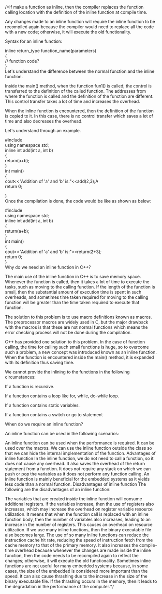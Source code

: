 /*If make a function as inline, then the compiler replaces the function calling location with the definition of the inline function at compile time.

Any changes made to an inline function will require the inline function to be recompiled again because the compiler would need to replace all the code with a new code; otherwise, it will execute the old functionality.

Syntax for an inline function:

inline return_type function_name(parameters)  
{  
   // function code?  
}   
Let's understand the difference between the normal function and the inline function.



Inside the main() method, when the function fun1() is called, the control is transferred to the definition of the called function. The addresses from where the function is called and the definition of the function are different. This control transfer takes a lot of time and increases the overhead.

When the inline function is encountered, then the definition of the function is copied to it. In this case, there is no control transfer which saves a lot of time and also decreases the overhead.

Let's understand through an example.

#include <iostream>  
using namespace std;  
inline int add(int a, int b)  
{  
    return(a+b);  
}  
int main()  
{  
    cout<<"Addition of 'a' and 'b' is:"<<add(2,3);A  
    return 0;  
  
}  
Once the compilation is done, the code would be like as shown as below:

#include<iostream>  
using namespace std;  
inline int add(int a, int b)  
{  
     return(a+b);   
}  
int main()  
{  
      cout<<"Addition of 'a' and 'b' is:"<<return(2+3);  
    return 0;  
}   
Why do we need an inline function in C++?

The main use of the inline function in C++ is to save memory space. Whenever the function is called, then it takes a lot of time to execute the tasks, such as moving to the calling function. If the length of the function is small, then the substantial amount of execution time is spent in such overheads, and sometimes time taken required for moving to the calling function will be greater than the time taken required to execute that function.

The solution to this problem is to use macro definitions known as macros. The preprocessor macros are widely used in C, but the major drawback with the macros is that these are not normal functions which means the error checking process will not be done during the compilation.

C++ has provided one solution to this problem. In the case of function calling, the time for calling such small functions is huge, so to overcome such a problem, a new concept was introduced known as an inline function. When the function is encountered inside the main() method, it is expanded with its definition thus saving time.

We cannot provide the inlining to the functions in the following circumstances:

If a function is recursive.
   
If a function contains a loop like for, while, do-while loop.
   
If a function contains static variables.
   
If a function contains a switch or go to statement
   
When do we require an inline function?

An inline function can be used in the following scenarios:

An inline function can be used when the performance is required.
It can be used over the macros.
We can use the inline function outside the class so that we can hide the internal implementation of the function.
Advantages of inline function
In the inline function, we do not need to call a function, so it does not cause any overhead.
It also saves the overhead of the return statement from a function.
It does not require any stack on which we can push or pop the variables as it does not perform any function calling.
An inline function is mainly beneficial for the embedded systems as it yields less code than a normal function.
Disadvantages of inline function
The following are the disadvantages of an inline function:

The variables that are created inside the inline function will consume additional registers. If the variables increase, then the use of registers also increases, which may increase the overhead on register variable resource utilization. It means that when the function call is replaced with an inline function body, then the number of variables also increases, leading to an increase in the number of registers. This causes an overhead on resource utilization.
If we use many inline functions, then the binary executable file also becomes large.
The use of so many inline functions can reduce the instruction cache hit rate, reducing the speed of instruction fetch from the cache memory to that of the primary memory.
It also increases the compile-time overhead because whenever the changes are made inside the inline function, then the code needs to be recompiled again to reflect the changes; otherwise, it will execute the old functionality.
Sometimes inline functions are not useful for many embedded systems because, in some cases, the size of the embedded is considered more important than the speed.
It can also cause thrashing due to the increase in the size of the binary executable file. If the thrashing occurs in the memory, then it leads to the degradation in the performance of the computer.*/
